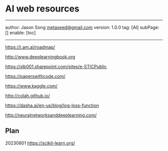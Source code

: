 # AI web resources
---
author: Jason Song <metaseed@gmail.com>
version: 1.0.0
tag: [AI]
subPage: []
enable: [toc]

---
https://i.am.ai/roadmap/

http://www.deeplearningbook.org

https://slb001.sharepoint.com/sites/e-STICPublic

https://paperswithcode.com/

https://www.kaggle.com/

http://colah.github.io/

https://dasha.ai/en-us/blog/log-loss-function

http://neuralnetworksanddeeplearning.com/

## Plan

20230601
https://scikit-learn.org/
